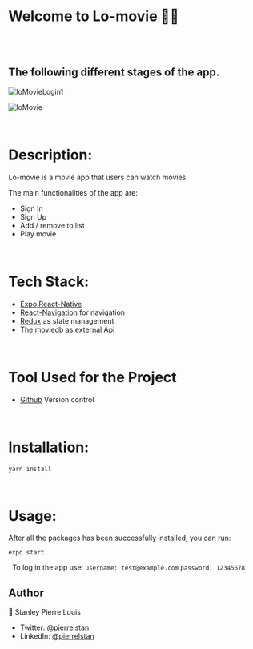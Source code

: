 # Welcome to Lo-movie 👋🏾
\
&nbsp;


## The following  different stages of the app.

 ![loMovieLogin1](https://user-images.githubusercontent.com/23443242/230166670-b054aaeb-0fda-4bf9-8e3d-d73160a49684.png)


 ![loMovie](https://user-images.githubusercontent.com/23443242/230166216-a9b61145-e2b5-4910-91ac-725b337f0cc9.png)


&nbsp;
# Description:
Lo-movie is a movie app that users can watch movies.

The main functionalities of the app are:
- Sign In
- Sign Up
- Add / remove to list
- Play movie

&nbsp;
# Tech Stack:
- [Expo,React-Native ](https://docs.expo.dev/)
- [React-Navigation](https://reactnavigation.org/) for navigation
- [Redux](https://redux.js.org/) as state management
- [The moviedb](https://www.themoviedb.org/) as external Api


&nbsp;
# Tool Used for the Project
- [Github](https://github.com) Version control

&nbsp;
# Installation:
`yarn install`

&nbsp;

# Usage:
After all the packages has been successfully installed, you can run:

 `expo start`

&nbsp;
 To log in the app use:
`username: test@example.com`
`password: 12345678`


## Author
👤 Stanley Pierre Louis

- Twitter: [@pierrelstan](https://twitter.com/pierrelStan)
- LinkedIn: [@pierrelstan](https://linkedin.com/in/pierre-louis-stanley-930110133)
